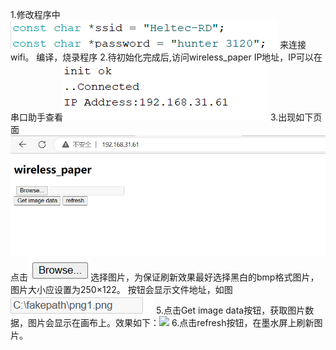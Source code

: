 1.修改程序中
![Alt text](image-1.png)
来连接wifi。
编译，烧录程序
2.待初始化完成后,访问wireless_paper IP地址，IP可以在串口助手查看![Alt text](image.png)
3.出现如下页面![Alt text](image-2.png)
点击![Alt text](image-3.png)选择图片，为保证刷新效果最好选择黑白的bmp格式图片，图片大小应设置为250×122。
按钮会显示文件地址，如图![Alt text](image-4.png)
5.点击Get image data按钮，获取图片数据，图片会显示在画布上。效果如下：![
](image-5.png)
6.点击refresh按钮，在墨水屏上刷新图片。